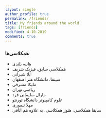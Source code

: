 ```yaml
---
layout: single
author_profile: true
permalink: /friends/
title: My friends around the world
tags: [friends]
modified: 4-10-2019
comments: true
---
```


### همکلاسی‌ها
- هانیه بلندی
 - همکلاسی سابق، فیزیک شریف
- ایلا شیرانی
 - سینما، دانشگاه هنر اصفهان
- ملیکا مشرفی
 - ریاضی تهران
- مارال سلیمانی فرد
 - علوم کامپیوتر دانشگاه تورنتو
- مهلا تیموری
 - سابقا همکلاسی، هنوز همکلاسی، به علاوه هم اتاقی